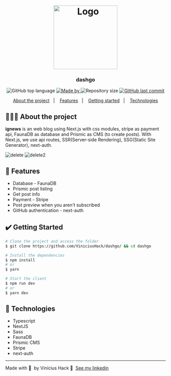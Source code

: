 <h1 align="center">
	<img alt="Logo" src="https://user-images.githubusercontent.com/60555584/162859494-22176cc7-c4c8-4fc2-b01b-eee6a5e7b9f4.svg" width="200px" />
</h1>

<h3 align="center">
  dashgo
</h3>

<p align="center">
  <img alt="GitHub top language" src="https://img.shields.io/github/languages/top/ViniciusHack/ignews">

  <a href="https://www.linkedin.com/in/ViniciusHack/">
    <img alt="Made by" src="https://img.shields.io/badge/made%20by-Vinícius%20Hack-gree">
  </a>
  
  <img alt="Repository size" src="https://img.shields.io/github/repo-size/ViniciusHack/ignews">
  
  <a href="https://github.com/ViniciusHack/ignews/commits/master">
    <img alt="GitHub last commit" src="https://img.shields.io/github/last-commit/ViniciusHack/ignews">
  </a>
</p>

<p align="center">
  <a href="#-about-the-project">About the project</a>&nbsp;&nbsp;&nbsp;|&nbsp;&nbsp;&nbsp;
  <a href="#-features">Features</a>&nbsp;&nbsp;&nbsp;|&nbsp;&nbsp;&nbsp;
  <a href="#-getting-started">Getting started</a>&nbsp;&nbsp;&nbsp;|&nbsp;&nbsp;&nbsp;
  <a href="#-technologies">Technologies</a>
</p>


## 👨🏻‍💻 About the project
**ignews** is an web blog using Next.js with css modules, stripe as payment api, FaunaDB as database and Prismic as CMS (to create posts).
With Next.js, we use api routes, SSR(Server-side Rendering), SSG(Static Site Generator), next-auth.


![delete](https://user-images.githubusercontent.com/60555584/161351457-7c3461ee-d979-48f8-bead-f340a5f42bea.gif)
![delete2](https://user-images.githubusercontent.com/60555584/161352164-1ac86f5c-289d-4649-b3aa-ec5da634b447.gif)


## 🔨 Features
- Database - FaunaDB
- Prismic post listing
- Get post info
- Payment - Stripe
- Post preview when you aren't subscribed
- GitHub authentication - next-auth


## ✔️ Getting Started

```bash
# Clone the project and access the folder
$ git clone https://github.com/ViniciusHack/dashgo/ && cd dashgo

# Install the dependencies
$ npm install
# or
$ yarn

# Start the client
$ npm run dev
# or
$ yarn dev
```

## 🔧 Technologies
- Typescript
- NextJS
- Sass
- FaunaDB
- Prismic CMS
- Stripe
- next-auth

---

Made with 💜 &nbsp;by Vinícius Hack 👋 &nbsp;[See my linkedin](https://www.linkedin.com/in/viniciushack/)
